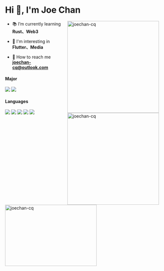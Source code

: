 <h1 align="left">Hi 👋, I'm Joe Chan</h1>

<p>
<img align="right" width="300" src="https://github-readme-stats.vercel.app/api?username=joechan-cq&show_icons=true&locale=en&theme=dracula" alt="joechan-cq" />
</p>

- 📚 I’m currently learning **Rust、Web3**

- 👀 I'm interesting in **Flutter、Media**

- 📮 How to reach me **joechan-cq@outlook.com**

<h4 align="left">Major</h4>
<div>
<img src="https://img.shields.io/badge/Android-green.svg" style="display: inline-block" />
<img src="https://img.shields.io/badge/Flutter-blue.svg" style="display: inline-block"/>
</div>

<p>
<img align="right" width="300" src="https://github-readme-streak-stats.herokuapp.com/?user=joechan-cq&theme=dracula" alt="joechan-cq" />
</p>

<h4 align="left">Languages</h4>
<div>
<img src="https://img.shields.io/badge/Java-purple.svg" style="display: inline-block" />
<img src="https://img.shields.io/badge/Dart-yellow.svg" style="display: inline-block" />
<img src="https://img.shields.io/badge/C-pink.svg" style="display: inline-block" />
<img src="https://img.shields.io/badge/Rust-orange.svg" style="display: inline-block" />
<img src="https://img.shields.io/badge/Python-violet.svg" style="display: inline-block" />
</div>

  <img align="left" width="300" height="200" src="https://github-readme-stats.vercel.app/api/top-langs?username=joechan-cq&show_icons=true&locale=en&layout=compact&theme=dracula" alt="joechan-cq" />
  
<h4></h4>

